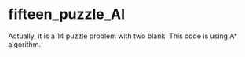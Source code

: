 # fifteen_puzzle_AI
Actually, it is a 14 puzzle problem with two blank. This code is using A* algorithm.

